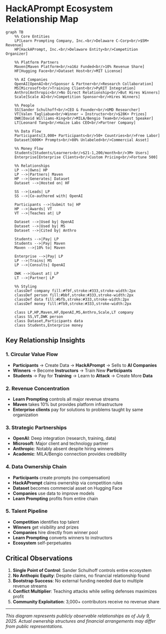 # HackAPrompt Ecosystem Relationship Map

```mermaid
graph TB
    %% Core Entities
    LP[Learn Prompting Company, Inc.<br/>Delaware C-Corp<br/>$5M+ Revenue]
    HP[HackAPrompt, Inc.<br/>Delaware Entity<br/>Competition Organizer]
    
    %% Platform Partners
    Maven[Maven Platform<br/>a16z Funded<br/>10% Revenue Share]
    HF[Hugging Face<br/>Dataset Host<br/>MIT License]
    
    %% AI Companies
    OpenAI[OpenAI<br/>Sponsor & Partner<br/>Research Collaboration]
    MS[Microsoft<br/>Training Client<br/>PyRIT Integration]
    Anthro[Anthropic<br/>No Direct Relationship<br/>But Hires Winners]
    Scale[Scale AI<br/>Competition Sponsor<br/>Hires Winners]
    
    %% People
    SS[Sander Schulhoff<br/>CEO & Founder<br/>UMD Researcher]
    VT[Valen Tagliabue<br/>Winner → Instructor<br/>$28K+ Prizes]
    DWK[David Williams-King<br/>MILA/Bengio Team<br/>Guest Speaker]
    LT[Leonard Tang<br/>Haize Labs CEO<br/>Partner Company]
    
    %% Data Flow
    Participants[3,000+ Participants<br/>50+ Countries<br/>Free Labor]
    Dataset[600K+ Prompts<br/>80% Unlabeled<br/>Commercial Asset]
    
    %% Money Flow
    Students[Students/Learners<br/>$21-1,200/month<br/>3M+ Users]
    Enterprise[Enterprise Clients<br/>Custom Pricing<br/>Fortune 500]
    
    %% Relationships
    LP -->|Owns| HP
    LP -->|Partners| Maven
    HP -->|Generates| Dataset
    Dataset -->|Hosted on| HF
    
    SS -->|Leads| LP
    SS -->|Co-authored with| OpenAI
    
    Participants -->|Submit to| HP
    HP -->|Awards| VT
    VT -->|Teaches at| LP
    
    Dataset -->|Used by| OpenAI
    Dataset -->|Used by| MS
    Dataset -->|Cited by| Anthro
    
    Students -->|Pay| LP
    Students -->|Pay| Maven
    Maven -->|10% to| Maven
    
    Enterprise -->|Pay| LP
    LP -->|Trains| MS
    LP -->|Consults| OpenAI
    
    DWK -->|Guest at| LP
    LT -->|Partner| LP
    
    %% Styling
    classDef company fill:#f9f,stroke:#333,stroke-width:2px
    classDef person fill:#bbf,stroke:#333,stroke-width:2px
    classDef data fill:#bfb,stroke:#333,stroke-width:2px
    classDef money fill:#fb9,stroke:#333,stroke-width:2px
    
    class LP,HP,Maven,HF,OpenAI,MS,Anthro,Scale,LT company
    class SS,VT,DWK person
    class Dataset,Participants data
    class Students,Enterprise money
```

## Key Relationship Insights

### 1. Circular Value Flow
- **Participants** → Create Data → **HackAPrompt** → Sells to **AI Companies**
- **Winners** → Become **Instructors** → Train New **Participants**
- **Students** → Pay for **Training** → Learn to **Attack** → Create More **Data**

### 2. Revenue Concentration
- **Learn Prompting** controls all major revenue streams
- **Maven** takes 10% but provides platform infrastructure
- **Enterprise clients** pay for solutions to problems taught by same organization

### 3. Strategic Partnerships
- **OpenAI**: Deep integration (research, training, data)
- **Microsoft**: Major client and technology partner
- **Anthropic**: Notably absent despite hiring winners
- **Academic**: MILA/Bengio connection provides credibility

### 4. Data Ownership Chain
- **Participants** create prompts (no compensation)
- **HackAPrompt** claims ownership via competition rules
- **Dataset** becomes commercial asset on Hugging Face
- **Companies** use data to improve models
- **Learn Prompting** profits from entire chain

### 5. Talent Pipeline
- **Competition** identifies top talent
- **Winners** get visibility and prizes
- **Companies** hire directly from winner pool
- **Learn Prompting** converts winners to instructors
- **Ecosystem** self-perpetuates

## Critical Observations

1. **Single Point of Control**: Sander Schulhoff controls entire ecosystem
2. **No Anthopic Equity**: Despite claims, no financial relationship found
3. **Bootstrap Success**: No external funding needed due to multiple revenue streams
4. **Conflict Multiplier**: Teaching attacks while selling defenses maximizes profit
5. **Community Exploitation**: 3,000+ contributors receive no revenue share

---

*This diagram represents publicly observable relationships as of July 9, 2025. Actual ownership structures and financial arrangements may differ from public representations.*